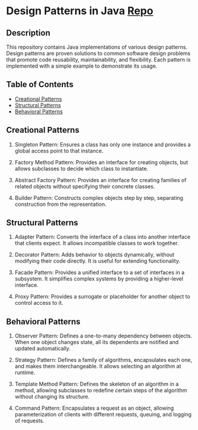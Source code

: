 # Design Patterns in Java [Repo](https://github.com/mohamed-taha-1/All-Design-Patterns/tree/general/src/designPatterns)

## Description

This repository contains Java implementations of various design patterns. Design patterns are proven solutions to common software design problems that promote code reusability, maintainability, and flexibility. Each pattern is implemented with a simple example to demonstrate its usage.

## Table of Contents

- [Creational Patterns](https://github.com/mohamed-taha-1/All-Design-Patterns/tree/general/src/designPatterns/creational)
- [Structural Patterns](#structural-patterns)
- [Behavioral Patterns](#behavioral-patterns)
## Creational Patterns



1. Singleton Pattern: Ensures a class has only one instance and provides a global access point to that instance.

2. Factory Method Pattern: Provides an interface for creating objects, but allows subclasses to decide which class to instantiate.

3. Abstract Factory Pattern: Provides an interface for creating families of related objects without specifying their concrete classes.

4. Builder Pattern: Constructs complex objects step by step, separating construction from the representation.

## Structural Patterns

1. Adapter Pattern: Converts the interface of a class into another interface that clients expect. It allows incompatible classes to work together.

2. Decorator Pattern: Adds behavior to objects dynamically, without modifying their code directly. It is useful for extending functionality.

3. Facade Pattern: Provides a unified interface to a set of interfaces in a subsystem. It simplifies complex systems by providing a higher-level interface.

4. Proxy Pattern: Provides a surrogate or placeholder for another object to control access to it.

## Behavioral Patterns

1. Observer Pattern: Defines a one-to-many dependency between objects. When one object changes state, all its dependents are notified and updated automatically.

2. Strategy Pattern: Defines a family of algorithms, encapsulates each one, and makes them interchangeable. It allows selecting an algorithm at runtime.

3. Template Method Pattern: Defines the skeleton of an algorithm in a method, allowing subclasses to redefine certain steps of the algorithm without changing its structure.

4. Command Pattern: Encapsulates a request as an object, allowing parameterization of clients with different requests, queuing, and logging of requests.
